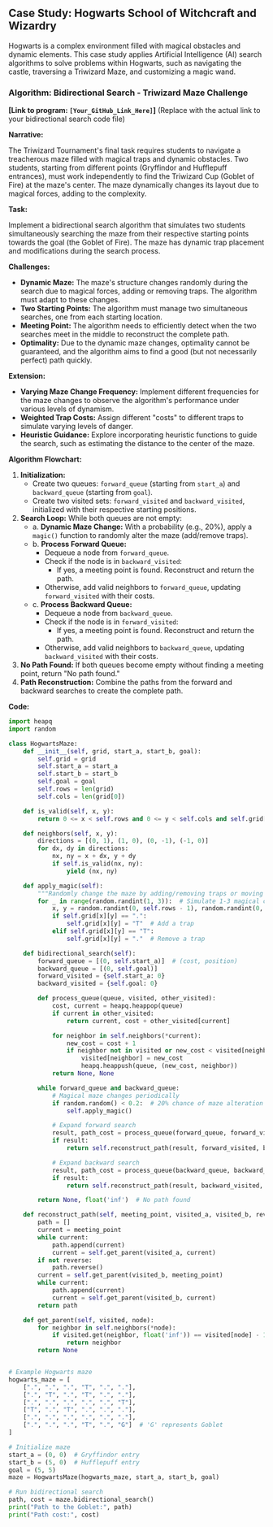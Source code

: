 ## Case Study: Hogwarts School of Witchcraft and Wizardry

Hogwarts is a complex environment filled with magical obstacles and dynamic elements. This case study applies Artificial Intelligence (AI) search algorithms to solve problems within Hogwarts, such as navigating the castle, traversing a Triwizard Maze, and customizing a magic wand.

### Algorithm: Bidirectional Search - Triwizard Maze Challenge

**[Link to program: `[Your_GitHub_Link_Here]`]** (Replace with the actual link to your bidirectional search code file)

**Narrative:**

The Triwizard Tournament's final task requires students to navigate a treacherous maze filled with magical traps and dynamic obstacles. Two students, starting from different points (Gryffindor and Hufflepuff entrances), must work independently to find the Triwizard Cup (Goblet of Fire) at the maze's center. The maze dynamically changes its layout due to magical forces, adding to the complexity.

**Task:**

Implement a bidirectional search algorithm that simulates two students simultaneously searching the maze from their respective starting points towards the goal (the Goblet of Fire).  The maze has dynamic trap placement and modifications during the search process.

**Challenges:**

*   **Dynamic Maze:** The maze's structure changes randomly during the search due to magical forces, adding or removing traps. The algorithm must adapt to these changes.
*   **Two Starting Points:** The algorithm must manage two simultaneous searches, one from each starting location.
*   **Meeting Point:**  The algorithm needs to efficiently detect when the two searches meet in the middle to reconstruct the complete path.
*   **Optimality:** Due to the dynamic maze changes, optimality cannot be guaranteed, and the algorithm aims to find a good (but not necessarily perfect) path quickly.

**Extension:**

*   **Varying Maze Change Frequency:**  Implement different frequencies for the maze changes to observe the algorithm's performance under various levels of dynamism.
*   **Weighted Trap Costs:**  Assign different "costs" to different traps to simulate varying levels of danger.
*   **Heuristic Guidance:** Explore incorporating heuristic functions to guide the search, such as estimating the distance to the center of the maze.

**Algorithm Flowchart:**

1.  **Initialization:**
    *   Create two queues: `forward_queue` (starting from `start_a`) and `backward_queue` (starting from `goal`).
    *   Create two visited sets: `forward_visited` and `backward_visited`, initialized with their respective starting positions.
2.  **Search Loop:** While both queues are not empty:
    *   a. **Dynamic Maze Change:** With a probability (e.g., 20%), apply a `magic()` function to randomly alter the maze (add/remove traps).
    *   b. **Process Forward Queue:**
        *   Dequeue a node from `forward_queue`.
        *   Check if the node is in `backward_visited`:
            *   If yes, a meeting point is found. Reconstruct and return the path.
        *   Otherwise, add valid neighbors to `forward_queue`, updating `forward_visited` with their costs.
    *   c. **Process Backward Queue:**
        *   Dequeue a node from `backward_queue`.
        *   Check if the node is in `forward_visited`:
            *   If yes, a meeting point is found. Reconstruct and return the path.
        *   Otherwise, add valid neighbors to `backward_queue`, updating `backward_visited` with their costs.
3.  **No Path Found:** If both queues become empty without finding a meeting point, return "No path found."
4.  **Path Reconstruction:** Combine the paths from the forward and backward searches to create the complete path.

**Code:**

```python
import heapq
import random

class HogwartsMaze:
    def __init__(self, grid, start_a, start_b, goal):
        self.grid = grid
        self.start_a = start_a
        self.start_b = start_b
        self.goal = goal
        self.rows = len(grid)
        self.cols = len(grid[0])

    def is_valid(self, x, y):
        return 0 <= x < self.rows and 0 <= y < self.cols and self.grid[x][y] != "T"  # 'T' represents traps

    def neighbors(self, x, y):
        directions = [(0, 1), (1, 0), (0, -1), (-1, 0)]
        for dx, dy in directions:
            nx, ny = x + dx, y + dy
            if self.is_valid(nx, ny):
                yield (nx, ny)

    def apply_magic(self):
        """Randomly change the maze by adding/removing traps or moving walls."""
        for _ in range(random.randint(1, 3)):  # Simulate 1-3 magical changes
            x, y = random.randint(0, self.rows - 1), random.randint(0, self.cols - 1)
            if self.grid[x][y] == ".":
                self.grid[x][y] = "T"  # Add a trap
            elif self.grid[x][y] == "T":
                self.grid[x][y] = "."  # Remove a trap

    def bidirectional_search(self):
        forward_queue = [(0, self.start_a)]  # (cost, position)
        backward_queue = [(0, self.goal)]
        forward_visited = {self.start_a: 0}
        backward_visited = {self.goal: 0}

        def process_queue(queue, visited, other_visited):
            cost, current = heapq.heappop(queue)
            if current in other_visited:
                return current, cost + other_visited[current]

            for neighbor in self.neighbors(*current):
                new_cost = cost + 1
                if neighbor not in visited or new_cost < visited[neighbor]:
                    visited[neighbor] = new_cost
                    heapq.heappush(queue, (new_cost, neighbor))
            return None, None

        while forward_queue and backward_queue:
            # Magical maze changes periodically
            if random.random() < 0.2:  # 20% chance of maze alteration
                self.apply_magic()

            # Expand forward search
            result, path_cost = process_queue(forward_queue, forward_visited, backward_visited)
            if result:
                return self.reconstruct_path(result, forward_visited, backward_visited), path_cost

            # Expand backward search
            result, path_cost = process_queue(backward_queue, backward_visited, forward_visited)
            if result:
                return self.reconstruct_path(result, backward_visited, forward_visited, reverse=True), path_cost

        return None, float('inf')  # No path found

    def reconstruct_path(self, meeting_point, visited_a, visited_b, reverse=False):
        path = []
        current = meeting_point
        while current:
            path.append(current)
            current = self.get_parent(visited_a, current)
        if not reverse:
            path.reverse()
        current = self.get_parent(visited_b, meeting_point)
        while current:
            path.append(current)
            current = self.get_parent(visited_b, current)
        return path

    def get_parent(self, visited, node):
        for neighbor in self.neighbors(*node):
            if visited.get(neighbor, float('inf')) == visited[node] - 1:
                return neighbor
        return None


# Example Hogwarts maze
hogwarts_maze = [
    [".", ".", ".", "T", ".", "."],
    [".", "T", ".", "T", ".", "."],
    [".", ".", ".", ".", ".", "T"],
    ["T", ".", "T", ".", ".", "."],
    [".", ".", ".", ".", ".", "."],
    [".", ".", ".", "T", ".", "G"]  # 'G' represents Goblet
]

# Initialize maze
start_a = (0, 0)  # Gryffindor entry
start_b = (5, 0)  # Hufflepuff entry
goal = (5, 5)
maze = HogwartsMaze(hogwarts_maze, start_a, start_b, goal)

# Run bidirectional search
path, cost = maze.bidirectional_search()
print("Path to the Goblet:", path)
print("Path cost:", cost)
